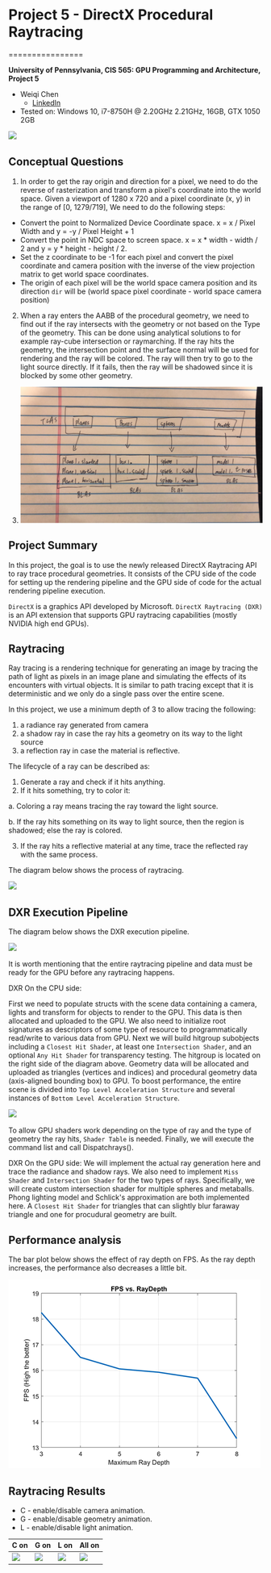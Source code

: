 # Project 5 - DirectX Procedural Raytracing
================

**University of Pennsylvania, CIS 565: GPU Programming and Architecture, Project 5**

* Weiqi Chen
  * [LinkedIn](https://www.linkedin.com/in/weiqi-ricky-chen-2b04b2ab/)
* Tested on: Windows 10, i7-8750H @ 2.20GHz 2.21GHz, 16GB, GTX 1050 2GB

![](images/all.gif)

## Conceptual Questions

1. In order to get the ray origin and direction for a pixel, we need to do the reverse of rasterization and transform a pixel's coordinate into the world space. Given a viewport of 1280 x 720 and a pixel coordinate (x, y) in the range of [0, 1279/719], We need to do the following steps:

* Convert the point to Normalized Device Coordinate space. x = x / Pixel Width and y = -y / Pixel Height + 1
* Convert the point in NDC space to screen space. x = x * width - width / 2 and y = y * height - height / 2.
* Set the z coordinate to be -1 for each pixel and convert the pixel coordinate and camera position with the inverse of the view projection matrix to get world space coordinates.
* The origin of each pixel will be the world space camera position and its direction `dir` will be (world space pixel coordinate - world space camera position)


2. When a ray enters the AABB of the procedural geometry, we need to find out if the ray intersects with the geometry or not based on the Type of the geometry. This can be done using analytical solutions to for example ray-cube intersection or raymarching. If the ray hits the geometry, the intersection point and the surface normal will be used for rendering and the ray will be colored. The ray will then try to go to the light source directly. If it fails, then the ray will be shadowed since it is blocked by some other geometry.


3. ![](images/1.jpg)


## Project Summary
In this project, the goal is to use the newly released DirectX Raytracing API to ray trace procedural geometries. It consists of the CPU side of the code for setting up the rendering pipeline and the GPU side of code for the actual rendering pipeline execution.

`DirectX` is a graphics API developed by Microsoft. `DirectX Raytracing (DXR)` is an API extension that supports GPU raytracing capabilities (mostly NVIDIA high end GPUs).

## Raytracing
Ray tracing is a rendering technique for generating an image by tracing the path of light as pixels in an image plane and simulating the effects of its encounters with virtual objects. It is similar to path tracing except that it is deterministic and we only do a single pass over the entire scene.

In this project, we use a minimum depth of 3 to allow tracing the following:
1. a radiance ray generated from camera
2. a shadow ray in case the ray hits a geometry on its way to the light source
3. a reflection ray in case the material is reflective.

The lifecycle of a ray can be described as:
1. Generate a ray and check if it hits anything.
2. If it hits something, try to color it:

  a. Coloring a ray means tracing the ray toward the light source.

  b. If the ray hits something on its way to light source, then the region is shadowed; else the ray is colored.

3. If the ray hits a reflective material at any time, trace the reflected ray with the same process.

The diagram below shows the process of raytracing.

![](images/raytrace.jpg)

## DXR Execution Pipeline
The diagram below shows the DXR execution pipeline.

![](images/pipeline.png)

It is worth mentioning that the entire raytracing pipeline and data must be ready for the GPU before any raytracing happens.

DXR On the CPU side:

First we need to populate structs with the scene data containing a camera, lights and transform for objects to render to the GPU. This data is then allocated and uploaded to the GPU. We also need  to initialize root signatures as descriptors of some type of resource to programmatically read/write to various data from GPU. Next we will build hitgroup subobjects including  a `Closest Hit Shader`, at least one `Intersection Shader`, and an optional `Any Hit Shader` for transparency testing. The hitgroup is located on the right side of the diagram above. Geometry data will be allocated and uploaded as triangles (vertices and indices) and procedural geometry data (axis-aligned bounding box) to GPU. To boost performance, the entire scene is divided into `Top Level Acceleration Structure` and several instances of `Bottom Level Acceleration Structure`.

![](images/accelexplained.png)

To allow GPU shaders work depending on the type of ray and the type of geometry the ray hits, `Shader Table` is needed. Finally, we will execute the command list and call Dispatchrays().

DXR On the GPU side:
We will implement the actual ray generation here and trace the radiance and shadow rays.
We also need to implement `Miss Shader` and `Intersection Shader` for the two types of rays. Specifically, we will create custom intersection shader for multiple spheres and metaballs. Phong lighting model and Schlick's approximation are both implemented here. A `Closest Hit Shader` for triangles that can slightly blur faraway triangle and one for procudural geometry are built.

## Performance analysis
The bar plot below shows the effect of ray depth on FPS. As the ray depth increases, the performance also decreases a little bit.

![](images/performance.png)


## Raytracing Results

* C - enable/disable camera animation.
* G - enable/disable geometry animation.
* L - enable/disable light animation.

| C on | G on | L on | All on |
| -- | -- | -- | -- |
| ![](images/c.gif) | ![](images/g.gif) | ![](images/l.gif) | ![](images/all.gif) |
